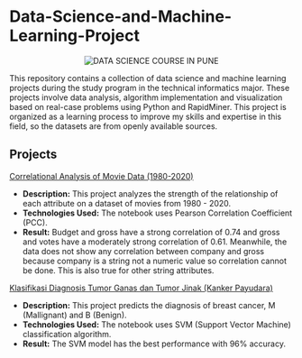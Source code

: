 # Data-Science-and-Machine-Learning-Project

<p align="center">
  <img src="https://i.pinimg.com/564x/a4/df/64/a4df645483f9877ac9e95d189b662d53.jpg" alt="DATA SCIENCE COURSE IN PUNE">
</p>

This repository contains a collection of data science and machine learning projects during the study program in the technical informatics major. These projects involve data analysis, algorithm implementation and visualization based on real-case problems using Python and RapidMiner. This project is organized as a learning process to improve my skills and expertise in this field, so the datasets are from openly available sources.

## Projects

[Correlational Analysis of Movie Data (1980-2020)](https://github.com/azkafauzi/Data-Science-and-Machine-Learning-Project/tree/768f455b71bfe6dab668fbb371ef49dcb4e3d759/Correlational%20Analysis%20of%20Movie%20Data%20(1980-2020))

- **Description:** This project analyzes the strength of the relationship of each attribute on a dataset of movies from 1980 - 2020.
- **Technologies Used:** The notebook uses Pearson Correlation Coefficient (PCC).
- **Result:** Budget and gross have a strong correlation of 0.74 and gross and votes have a moderately strong correlation of 0.61. Meanwhile, the data does not show any correlation between company and gross because company is a string not a numeric value so correlation cannot be done. This is also true for other string attributes.

[Klasifikasi Diagnosis Tumor Ganas dan Tumor Jinak (Kanker Payudara)](https://github.com/azkafauzi/Data-Science-and-Machine-Learning-Project/tree/768f455b71bfe6dab668fbb371ef49dcb4e3d759/Klasifikasi%20Diagnosis%20Tumor%20Ganas%20dan%20Tumor%20Jinak%20(Kanker%20Payudara))

- **Description:** This project predicts the diagnosis of breast cancer, M (Mallignant) and B (Benign).
- **Technologies Used:** The notebook uses SVM (Support Vector Machine) classification algorithm.
- **Result:** The SVM model has the best performance with 96% accuracy.
